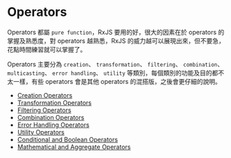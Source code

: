 # Operators

Operators 都屬 `pure function`，RxJS 要用的好，很大的因素在於 operators 的掌握及熟悉度，對 operators 越熟悉，RxJS 的威力越可以展現出來，但不要急，花點時間練習就可以掌握了。

Operators 主要分為 `creation`、 `transformation`、 `filtering`、 `combination`、 `multicasting`、 `error handling`、 `utility` 等類別，每個類別的功能及目的都不太一樣，有些 operators 會是其他 operators 的混搭版，之後會更仔細的說明。

 * [Creation Operators](chapter3/creation-operators.md)
* [Transformation Operators](chapter3/transformation-operators.md)
* [Filtering Operators](chapter3/filtering-operators.md)
* [Combination Operators](chapter3/combination-operators.md)
* [Error Handling Operators](chapter3/error-handling-operators.md)
* [Utility Operators](chapter3/utility-operators.md)
* [Conditional and Boolean Operators](chapter3/conditional-boolean-operators.md)
* [Mathematical and Aggregate Operators](chapter3/mathematical-aggregate-operators.md)
